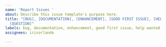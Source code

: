 ```yaml
---
name: 'Report Issues '
about: Describe this issue template's purpose here.
title: "[BUG], [DOCUMENTATION], [ENHANCEMENT], [GOOD FIRST ISSUE], [HELP WANTED],
  [QUESTION]"
labels: bug, documentation, enhancement, good first issue, help wanted, question
assignees: irisorlanda

---
```



